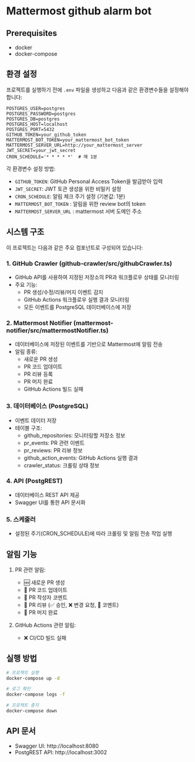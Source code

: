 # Mattermost github alarm bot

## Prerequisites
- docker
- docker-compose

## 환경 설정

프로젝트를 실행하기 전에 `.env` 파일을 생성하고 다음과 같은 환경변수들을 설정해야 합니다:

```env
POSTGRES_USER=postgres
POSTGRES_PASSWORD=postgres
POSTGRES_DB=postgres
POSTGRES_HOST=localhost
POSTGRES_PORT=5432 
GITHUB_TOKEN=your_github_token
MATTERMOST_BOT_TOKEN=your_mattermost_bot_token
MATTERMOST_SERVER_URL=http://your_mattermost_server
JWT_SECRET=your_jwt_secret
CRON_SCHEDULE='* * * * *'  # 매 1분 
```

각 환경변수 설정 방법:
- `GITHUB_TOKEN`: GitHub Personal Access Token을 발급받아 입력
- `JWT_SECRET`: JWT 토큰 생성을 위한 비밀키 설정
- `CRON_SCHEDULE`: 알림 체크 주기 설정 (기본값: 1분)
- `MATTERMOST_BOT_TOKEN` : 알림을 위한 review bot의 token
- `MATTERMOST_SERVER_URL` : mattermost 서버 도메인 주소

## 시스템 구조

이 프로젝트는 다음과 같은 주요 컴포넌트로 구성되어 있습니다:

### 1. GitHub Crawler (github-crawler/src/githubCrawler.ts)
- GitHub API를 사용하여 지정된 저장소의 PR과 워크플로우 상태를 모니터링
- 주요 기능:
  - PR 생성/수정/리뷰/머지 이벤트 감지
  - GitHub Actions 워크플로우 실행 결과 모니터링
  - 모든 이벤트를 PostgreSQL 데이터베이스에 저장

### 2. Mattermost Notifier (mattermost-notifier/src/mattermostNotifier.ts)
- 데이터베이스에 저장된 이벤트를 기반으로 Mattermost에 알림 전송
- 알림 종류:
  - 새로운 PR 생성
  - PR 코드 업데이트
  - PR 리뷰 등록
  - PR 머지 완료
  - GitHub Actions 빌드 실패

### 3. 데이터베이스 (PostgreSQL)
- 이벤트 데이터 저장
- 테이블 구조:
  - github_repositories: 모니터링할 저장소 정보
  - pr_events: PR 관련 이벤트
  - pr_reviews: PR 리뷰 정보
  - github_action_events: GitHub Actions 실행 결과
  - crawler_status: 크롤링 상태 정보

### 4. API (PostgREST)
- 데이터베이스 REST API 제공
- Swagger UI를 통한 API 문서화

### 5. 스케줄러
- 설정된 주기(CRON_SCHEDULE)에 따라 크롤링 및 알림 전송 작업 실행

## 알림 기능

1. PR 관련 알림:
   - 🆕 새로운 PR 생성
   - 📝 PR 코드 업데이트
   - 💬 PR 작성자 코멘트
   - 👀 PR 리뷰 (✅ 승인, ❌ 변경 요청, 💭 코멘트)
   - 🎉 PR 머지 완료

2. GitHub Actions 관련 알림:
   - ❌ CI/CD 빌드 실패

## 실행 방법

```bash
# 프로젝트 실행
docker-compose up -d

# 로그 확인
docker-compose logs -f

# 프로젝트 중지
docker-compose down
```

## API 문서
- Swagger UI: http://localhost:8080
- PostgREST API: http://localhost:3002
